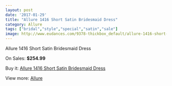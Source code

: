 ```yaml
---
layout: post
date: '2017-01-29'
title: "Allure 1416 Short Satin Bridesmaid Dress"
category: Allure 
tags: ["bridal","style","special","satin","sale"]
image: http://www.eudances.com/9378-thickbox_default/allure-1416-short-satin-bridesmaid-dress.jpg
---
```

Allure 1416 Short Satin Bridesmaid Dress

On Sales: **$254.99**
<a href="https://www.eudances.com/en/allure/3128-allure-1416-short-satin-bridesmaid-dress.html"><amp-img layout="responsive" width="600" height="600" src="//www.eudances.com/9378-thickbox_default/allure-1416-short-satin-bridesmaid-dress.jpg" alt="Allure 1416 Short Satin Bridesmaid Dress 0" /></a>
<a href="https://www.eudances.com/en/allure/3128-allure-1416-short-satin-bridesmaid-dress.html"><amp-img layout="responsive" width="600" height="600" src="//www.eudances.com/9379-thickbox_default/allure-1416-short-satin-bridesmaid-dress.jpg" alt="Allure 1416 Short Satin Bridesmaid Dress 1" /></a>
<a href="https://www.eudances.com/en/allure/3128-allure-1416-short-satin-bridesmaid-dress.html"><amp-img layout="responsive" width="600" height="600" src="//www.eudances.com/9380-thickbox_default/allure-1416-short-satin-bridesmaid-dress.jpg" alt="Allure 1416 Short Satin Bridesmaid Dress 2" /></a>
<a href="https://www.eudances.com/en/allure/3128-allure-1416-short-satin-bridesmaid-dress.html"><amp-img layout="responsive" width="600" height="600" src="//www.eudances.com/9381-thickbox_default/allure-1416-short-satin-bridesmaid-dress.jpg" alt="Allure 1416 Short Satin Bridesmaid Dress 3" /></a>
<a href="https://www.eudances.com/en/allure/3128-allure-1416-short-satin-bridesmaid-dress.html"><amp-img layout="responsive" width="600" height="600" src="//www.eudances.com/9382-thickbox_default/allure-1416-short-satin-bridesmaid-dress.jpg" alt="Allure 1416 Short Satin Bridesmaid Dress 4" /></a>

Buy it: [Allure 1416 Short Satin Bridesmaid Dress](https://www.eudances.com/en/allure/3128-allure-1416-short-satin-bridesmaid-dress.html "Allure 1416 Short Satin Bridesmaid Dress")

View more: [Allure ](https://www.eudances.com/en/53-allure "Allure ")
